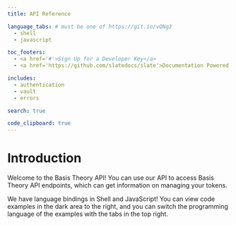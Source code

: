 ```yaml
---
title: API Reference

language_tabs: # must be one of https://git.io/vQNgJ
  - shell
  - javascript

toc_footers:
  - <a href='#'>Sign Up for a Developer Key</a>
  - <a href='https://github.com/slatedocs/slate'>Documentation Powered by Slate</a>

includes:
  - authentication
  - vault
  - errors

search: true

code_clipboard: true
---
```


# Introduction

Welcome to the Basis Theory API! You can use our API to access Basis Theory API endpoints, which can get information on managing your tokens.

We have language bindings in Shell and JavaScript! You can view code examples in the dark area to the right, and you can switch the programming language of the examples with the tabs in the top right.
